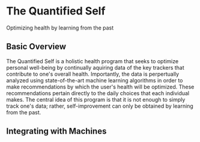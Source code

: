 # The Quantified Self 
Optimizing health by learning from the past

## Basic Overview <br />
The Quantified Self is a holistic health program that seeks to optimize personal well-being by continually aquiring data of the key trackers that contribute to one's overall health. Importantly, the data is perpertually analyzed using state-of-the-art machine learning algorithms in order to make recommendations by which the user's health will be optimized. These recommendations pertain directly to the daily choices that each individual makes. The central idea of this program is that it is not enough to simply track one's data; rather, self-improvement can only be obtained by learning from the past. 


## Integrating with Machines  <br />
